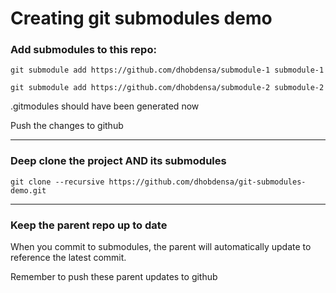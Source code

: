 # Creating git submodules demo

### Add submodules to this repo:

```git submodule add https://github.com/dhobdensa/submodule-1 submodule-1```

```git submodule add https://github.com/dhobdensa/submodule-2 submodule-2```

.gitmodules should have been generated now

Push the changes to github

---

### Deep clone the project AND its submodules

```git clone --recursive https://github.com/dhobdensa/git-submodules-demo.git```

---

### Keep the parent repo up to date

When you commit to submodules, the parent will automatically update to reference the latest commit.

Remember to push these parent updates to github 
